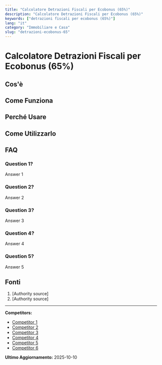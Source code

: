 ```yaml
---
title: "Calcolatore Detrazioni Fiscali per Ecobonus (65%)"
description: "Calcolatore Detrazioni Fiscali per Ecobonus (65%)"
keywords: ["detrazioni fiscali per ecobonus (65%)"]
lang: "it"
category: "Immobiliare e Casa"
slug: "detrazioni-ecobonus-65"
---
```


# Calcolatore Detrazioni Fiscali per Ecobonus (65%)

<!-- TODO: Add introduction -->

## Cos'è

<!-- TODO: Explain what this calculator does -->

## Come Funziona

<!-- TODO: Explain methodology -->

## Perché Usare

<!-- TODO: List benefits -->

## Come Utilizzarlo

<!-- TODO: Step-by-step guide -->

## FAQ

### Question 1?
Answer 1

### Question 2?
Answer 2

### Question 3?
Answer 3

### Question 4?
Answer 4

### Question 5?
Answer 5

## Fonti

1. [Authority source]
2. [Authority source]

---

**Competitors:**
- [Competitor 1](https://www.coibentarecasa.it/detrazione-fiscale-65/)
- [Competitor 2](https://www.fiscoetasse.com/approfondimenti/12202-bonus-65-risparmio-energetico-chiarimenti-dell-enea.html)
- [Competitor 3](https://www.cafacli.it/it/guida-fiscale/approfondimenti/ecobonus-36-50-le-spese-per-il-risparmio-energetic_98_af/)
- [Competitor 4](https://biblus.acca.it/ecobonus-2024-cosa-rientra-e-come-funziona/)
- [Competitor 5](https://www.otovo.it/blog/ecobonus-detrazione-65/)
- [Competitor 6](https://detrazionifiscali.enea.it/ecobonus.asp)

**Ultimo Aggiornamento:** 2025-10-10
